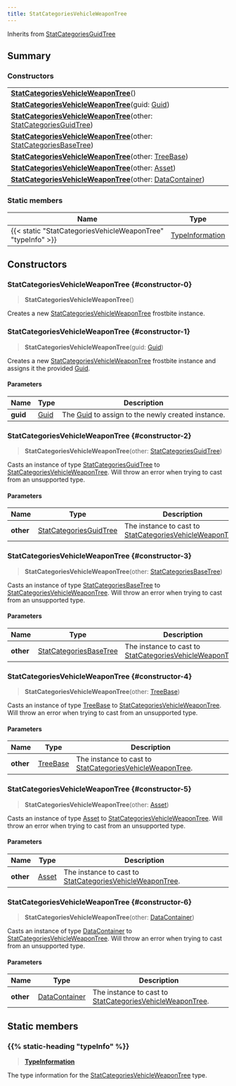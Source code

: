 ```yaml
---
title: StatCategoriesVehicleWeaponTree
---
```


Inherits from [StatCategoriesGuidTree](/vext/ref/fb/statcategoriesguidtree)

## Summary

### Constructors

|  |
| --- |
| **[StatCategoriesVehicleWeaponTree](#constructor-0)**() |
| **[StatCategoriesVehicleWeaponTree](#constructor-1)**(guid: [Guid](/vext/ref/shared/type/guid)) |
| **[StatCategoriesVehicleWeaponTree](#constructor-2)**(other: [StatCategoriesGuidTree](/vext/ref/fb/statcategoriesguidtree)) |
| **[StatCategoriesVehicleWeaponTree](#constructor-3)**(other: [StatCategoriesBaseTree](/vext/ref/fb/statcategoriesbasetree)) |
| **[StatCategoriesVehicleWeaponTree](#constructor-4)**(other: [TreeBase](/vext/ref/fb/treebase)) |
| **[StatCategoriesVehicleWeaponTree](#constructor-5)**(other: [Asset](/vext/ref/fb/asset)) |
| **[StatCategoriesVehicleWeaponTree](#constructor-6)**(other: [DataContainer](/vext/ref/shared/type/datacontainer)) |

### Static members

| Name | Type |
| ---- | ---- |
| {{< static "StatCategoriesVehicleWeaponTree" "typeInfo" >}} | [TypeInformation](/vext/ref/shared/type/typeinformation) |

## Constructors

### StatCategoriesVehicleWeaponTree {#constructor-0}

> **StatCategoriesVehicleWeaponTree**()

Creates a new [StatCategoriesVehicleWeaponTree](/vext/ref/fb/statcategoriesvehicleweapontree) frostbite instance.

### StatCategoriesVehicleWeaponTree {#constructor-1}

> **StatCategoriesVehicleWeaponTree**(guid: [Guid](/vext/ref/shared/type/guid))

Creates a new [StatCategoriesVehicleWeaponTree](/vext/ref/fb/statcategoriesvehicleweapontree) frostbite instance and assigns it the provided [Guid](/vext/ref/shared/type/guid).

#### Parameters

| Name | Type | Description |
| ---- | ---- | ----------- |
| **guid** | [Guid](/vext/ref/shared/type/guid) | The [Guid](/vext/ref/shared/type/guid) to assign to the newly created instance. |

### StatCategoriesVehicleWeaponTree {#constructor-2}

> **StatCategoriesVehicleWeaponTree**(other: [StatCategoriesGuidTree](/vext/ref/fb/statcategoriesguidtree))

Casts an instance of type [StatCategoriesGuidTree](/vext/ref/fb/statcategoriesguidtree) to [StatCategoriesVehicleWeaponTree](/vext/ref/fb/statcategoriesvehicleweapontree). Will throw an error when trying to cast from an unsupported type.

#### Parameters

| Name | Type | Description |
| ---- | ---- | ----------- |
| **other** | [StatCategoriesGuidTree](/vext/ref/fb/statcategoriesguidtree) | The instance to cast to [StatCategoriesVehicleWeaponTree](/vext/ref/fb/statcategoriesvehicleweapontree). |

### StatCategoriesVehicleWeaponTree {#constructor-3}

> **StatCategoriesVehicleWeaponTree**(other: [StatCategoriesBaseTree](/vext/ref/fb/statcategoriesbasetree))

Casts an instance of type [StatCategoriesBaseTree](/vext/ref/fb/statcategoriesbasetree) to [StatCategoriesVehicleWeaponTree](/vext/ref/fb/statcategoriesvehicleweapontree). Will throw an error when trying to cast from an unsupported type.

#### Parameters

| Name | Type | Description |
| ---- | ---- | ----------- |
| **other** | [StatCategoriesBaseTree](/vext/ref/fb/statcategoriesbasetree) | The instance to cast to [StatCategoriesVehicleWeaponTree](/vext/ref/fb/statcategoriesvehicleweapontree). |

### StatCategoriesVehicleWeaponTree {#constructor-4}

> **StatCategoriesVehicleWeaponTree**(other: [TreeBase](/vext/ref/fb/treebase))

Casts an instance of type [TreeBase](/vext/ref/fb/treebase) to [StatCategoriesVehicleWeaponTree](/vext/ref/fb/statcategoriesvehicleweapontree). Will throw an error when trying to cast from an unsupported type.

#### Parameters

| Name | Type | Description |
| ---- | ---- | ----------- |
| **other** | [TreeBase](/vext/ref/fb/treebase) | The instance to cast to [StatCategoriesVehicleWeaponTree](/vext/ref/fb/statcategoriesvehicleweapontree). |

### StatCategoriesVehicleWeaponTree {#constructor-5}

> **StatCategoriesVehicleWeaponTree**(other: [Asset](/vext/ref/fb/asset))

Casts an instance of type [Asset](/vext/ref/fb/asset) to [StatCategoriesVehicleWeaponTree](/vext/ref/fb/statcategoriesvehicleweapontree). Will throw an error when trying to cast from an unsupported type.

#### Parameters

| Name | Type | Description |
| ---- | ---- | ----------- |
| **other** | [Asset](/vext/ref/fb/asset) | The instance to cast to [StatCategoriesVehicleWeaponTree](/vext/ref/fb/statcategoriesvehicleweapontree). |

### StatCategoriesVehicleWeaponTree {#constructor-6}

> **StatCategoriesVehicleWeaponTree**(other: [DataContainer](/vext/ref/shared/type/datacontainer))

Casts an instance of type [DataContainer](/vext/ref/shared/type/datacontainer) to [StatCategoriesVehicleWeaponTree](/vext/ref/fb/statcategoriesvehicleweapontree). Will throw an error when trying to cast from an unsupported type.

#### Parameters

| Name | Type | Description |
| ---- | ---- | ----------- |
| **other** | [DataContainer](/vext/ref/shared/type/datacontainer) | The instance to cast to [StatCategoriesVehicleWeaponTree](/vext/ref/fb/statcategoriesvehicleweapontree). |

## Static members

### {{% static-heading "typeInfo" %}}

> **[TypeInformation](/vext/ref/shared/type/typeinformation)**

The type information for the [StatCategoriesVehicleWeaponTree](/vext/ref/fb/statcategoriesvehicleweapontree) type.

